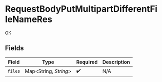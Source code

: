 # RequestBodyPutMultipartDifferentFileNameRes

OK


## Fields

| Field                  | Type                   | Required               | Description            |
| ---------------------- | ---------------------- | ---------------------- | ---------------------- |
| `files`                | Map\<String, *String*> | :heavy_check_mark:     | N/A                    |